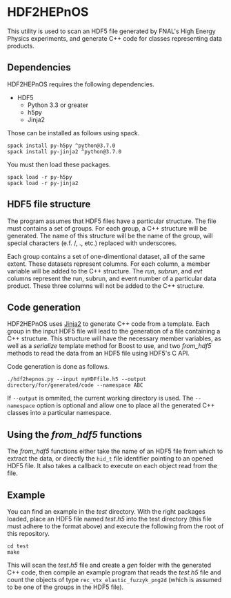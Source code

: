 HDF2HEPnOS
==========

This utility is used to scan an HDF5 file generated by FNAL's High Energy Physics experiments,
and generate C++ code for classes representing data products.

## Dependencies

HDF2HEPnOS requires the following dependencies.

* HDF5
  * Python 3.3 or greater
  * h5py
  * Jinja2

Those can be installed as follows using spack.
```
spack install py-h5py ^python@3.7.0
spack install py-jinja2 ^python@3.7.0
```

You must then load these packages.

```
spack load -r py-h5py
spack load -r py-jinja2
```

## HDF5 file structure

The program assumes that HDF5 files have a particular structure.
The file must contains a set of groups. For each group, a C++ structure will be generated.
The name of this structure will be the name of the group, will special characters (e.f. /, ., etc.)
replaced with underscores.

Each group contains a set of one-dimentional dataset, all of the same extent. These
datasets represent columns. For each column, a member variable will be added to the C++ structure.
The _run_, _subrun_, and _evt_ columns represent the run, subrun, and event number of a
particular data product. These three columns will not be added to the C++ structure.

## Code generation

HDF2HEPnOS uses [Jinja2](http://jinja.pocoo.org/docs/2.10/) to generate C++ code from a template.
Each group in the input HDF5 file will lead to the generation of a file containing a C++ structure.
This structure will have the necessary member variables, as well as a _serialize_ template
method for Boost to use, and two _from_hdf5_ methods to read the data from an HDF5 file using
HDF5's C API.

Code generation is done as follows.

```
./hdf2hepnos.py --input myHDFfile.h5 --output directory/for/generated/code --namespace ABC
```

If `--output` is ommited, the current working directory is used.
The `--namespace` option is optional and allow one to place all the generated C++ classes
into a particular namespace.

## Using the _from_hdf5_ functions

The _from_hdf5_ functions either take the name of an HDF5 file from which to extract
the data, or directly the `hid_t` file identifier pointing to an opened HDF5 file.
It also takes a callback to execute on each object read from the file.

## Example

You can find an example in the _test_ directory. With the right packages loaded, place an HDF5
file named _test.h5_ into the test directory (this file must adhere to the format above)
and execute the following from the root of this repository.

```
cd test
make
```
This will scan the _test.h5_ file and create a _gen_ folder with the generated C++ code, then compile
an example program that reads the _test.h5_ file and count the objects of type `rec_vtx_elastic_fuzzyk_png2d`
(which is assumed to be one of the groups in the HDF5 file).
